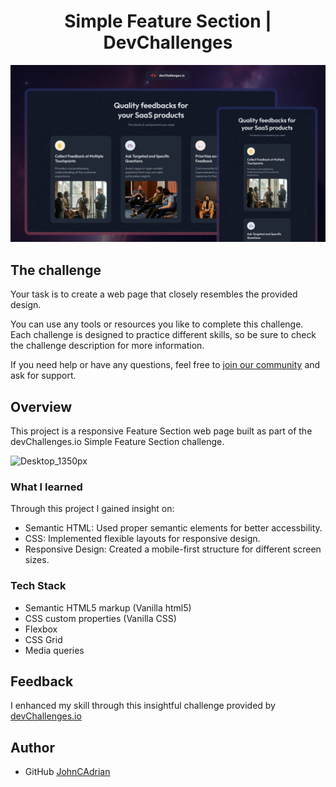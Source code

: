 #  <h1 align="center"> Simple Feature Section | DevChallenges   </h1>

![Thumbnail for the Simple Feature Section coding challenge](./thumbnail.jpg)

## The challenge

Your task is to create a web page that closely resembles the provided design.

You can use any tools or resources you like to complete this challenge. Each challenge is designed to practice different skills, so be sure to check the challenge description for more information.

If you need help or have any questions, feel free to [join our community](https://github.com/orgs/devchallenges-io/discussions) and ask for support.


## Overview
This project is a responsive Feature Section web page built as part of the devChallenges.io Simple Feature Section challenge. 

![Desktop_1350px](https://github.com/user-attachments/assets/4246c129-825a-4334-87a1-61522d943ae8)

### What I learned
Through this project I gained insight on:
- Semantic HTML: Used proper semantic elements for better accessbility.
- CSS: Implemented flexible layouts for responsive design.
-  Responsive Design: Created a mobile-first structure for different screen sizes.

### Tech Stack

- Semantic HTML5 markup (Vanilla html5)
- CSS custom properties (Vanilla CSS)
- Flexbox
- CSS Grid
- Media queries

## Feedback
I enhanced my skill through this insightful challenge provided by <a href="https://devchallenges.io/"> devChallenges.io</a> 


## Author 
- GitHub <a href= "https://github.com/JohnCAdrian"> JohnCAdrian </a>

